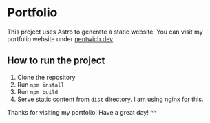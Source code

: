 # Portfolio

This project uses Astro to generate a static website.
You can visit my portfolio website under [nentwich.dev](https://nentwich.dev/)

## How to run the project

1. Clone the repository
2. Run `npm install`
3. Run `npm build`
4. Serve static content from `dist` directory. I am using [nginx](https://nginx.org/) for this.

Thanks for visiting my portfolio! Have a great day! ^^
